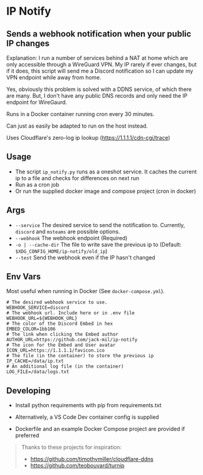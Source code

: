 # IP Notify

## Sends a webhook notification when your public IP changes

Explanation: I run a number of services behind a NAT at home which are only 
accessible through a WireGuard VPN. My IP rarely if ever changes, but if it does,
this script will send me a Discord notification so I can update my VPN endpoint
while away from home.

Yes, obviously this problem is solved with a DDNS service, of which there are many.
But, I don't have any public DNS records and only need the IP endpoint for WireGaurd.

Runs in a Docker container running cron every 30 minutes.

Can just as easily be adapted to run on the host instead.

Uses Cloudflare's zero-log ip lookup (https://1.1.1.1/cdn-cgi/trace)

## Usage
- The script `ip_notify.py` runs as a oneshot service. It caches the current ip to a file
and checks for differences on next run
- Run as a cron job
- Or run the supplied docker image and compose project (cron in docker)

## Args
- `--service` The desired service to send the notification to. Currently, `discord` and `msteams` are possible options.
- `--webhook` The webhook endpoint (Required)
- `-o | --cache-dir` The file to write save the previous ip to (Default: `$XDG_CONFIG_HOME/ip-notify/old_ip`)
- `--test` Send the webhook even if the IP hasn't changed

## Env Vars
Most useful when running in Docker (See `docker-compose.yml`).
```
# The desired webhook service to use.
WEBHOOK_SERVICE=discord
# The webhook url. Include here or in .env file
WEBHOOK_URL=${WEBHOOK_URL}
# The color of the Discord Embed in hex
EMBED_COLOR=1bb106
# The link when clicking the Embed author
AUTHOR_URL=https://github.com/jack-mil/ip-notify
# The icon for the Embed and User avatar
ICON_URL=https://1.1.1.1/favicon.ico
# The file (in the container) to store the previous ip
IP_CACHE=/data/ip.txt
# An additional log file (in the container)
LOG_FILE=/data/logs.txt
```
## Developing
- Install python requirements with pip from requirements.txt

- Alternatively, a VS Code Dev container config is supplied

- Dockerfile and an example Docker Compose project are provided if preferred

> Thanks to these projects for inspiration:
> - https://github.com/timothymiller/cloudflare-ddns
> - https://github.com/teobouvard/turnip